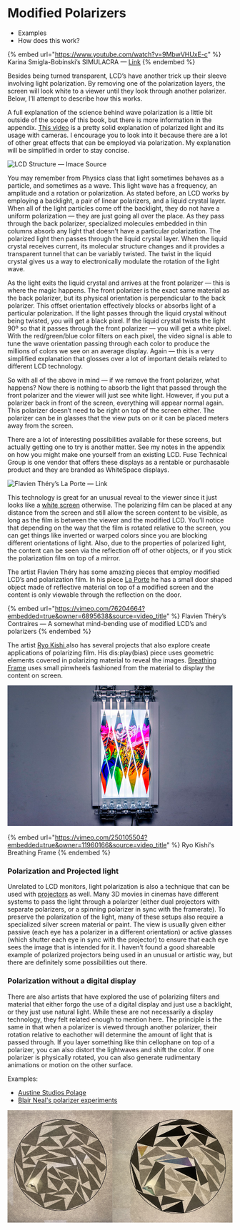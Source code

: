 # Modified Polarizers

* Examples
* How does this work?

{% embed url="https://www.youtube.com/watch?v=9MbwVHUxE-c" %}
Karina Smigla-Bobinski’s SIMULACRA — [Link](http://www.smigla-bobinski.com/english/works/SIMULACRA/index.html)
{% endembed %}

Besides being turned transparent, LCD’s have another trick up their sleeve involving light polarization. By removing one of the polarization layers, the screen will look white to a viewer until they look through another polarizer. Below, I’ll attempt to describe how this works.

A full explanation of the science behind wave polarization is a little bit outside of the scope of this book, but there is more information in the appendix. [This video](https://www.youtube.com/watch?v=PJHCADY-Bio) is a pretty solid explanation of polarized light and its usage with cameras. I encourage you to look into it because there are a lot of other great effects that can be employed via polarization. My explanation will be simplified in order to stay concise.

![LCD Structure — Imace Source](https://miro.medium.com/max/860/1\*lbhElnNSLam-cQyeirY4KA.jpeg)

You may remember from Physics class that light sometimes behaves as a particle, and sometimes as a wave. This light wave has a frequency, an amplitude and a rotation or polarization. As stated before, an LCD works by employing a backlight, a pair of linear polarizers, and a liquid crystal layer. When all of the light particles come off the backlight, they do not have a uniform polarization — they are just going all over the place. As they pass through the back polarizer, specialized molecules embedded in thin columns absorb any light that doesn’t have a particular polarization. The polarized light then passes through the liquid crystal layer. When the liquid crystal receives current, its molecular structure changes and it provides a transparent tunnel that can be variably twisted. The twist in the liquid crystal gives us a way to electronically modulate the rotation of the light wave.

As the light exits the liquid crystal and arrives at the front polarizer — this is where the magic happens. The front polarizer is the exact same material as the back polarizer, but its physical orientation is perpendicular to the back polarizer. This offset orientation effectively blocks or absorbs light of a particular polarization. If the light passes through the liquid crystal without being twisted, you will get a black pixel. If the liquid crystal twists the light 90º so that it passes through the front polarizer — you will get a white pixel. With the red/green/blue color filters on each pixel, the video signal is able to tune the wave orientation passing through each color to produce the millions of colors we see on an average display. Again — this is a very simplified explanation that glosses over a lot of important details related to different LCD technology.

So with all of the above in mind — if we remove the front polarizer, what happens? Now there is nothing to absorb the light that passed through the front polarizer and the viewer will just see white light. However, if you put a polarizer back in front of the screen, everything will appear normal again. This polarizer doesn’t need to be right on top of the screen either. The polarizer can be in glasses that the view puts on or it can be placed meters away from the screen.

There are a lot of interesting possibilities available for these screens, but actually getting one to try is another matter. See my notes in the appendix on how you might make one yourself from an existing LCD. Fuse Technical Group is one vendor that offers these displays as a rentable or purchasable product and they are branded as WhiteSpace displays.



![Flavien Théry’s La Porte — Link](https://miro.medium.com/max/1400/1\*6IT25jlD12mJJrnBFwj6IA.jpeg)

This technology is great for an unusual reveal to the viewer since it just looks like a [white screen](https://vimeo.com/139917733) otherwise. The polarizing film can be placed at any distance from the screen and still allow the screen content to be visible, as long as the film is between the viewer and the modified LCD. You’ll notice that depending on the way that the film is rotated relative to the screen, you can get things like inverted or warped colors since you are blocking different orientations of light. Also, due to the properties of polarized light, the content can be seen via the reflection off of other objects, or if you stick the polarization film on top of a mirror.&#x20;

The artist Flavien Théry has some amazing pieces that employ modified LCD’s and polarization film. In his piece [La Porte](http://flavienthery.free.fr/indexhibit/index.php?/projects/-emla-porteem/) he has a small door shaped object made of reflective material on top of a modified screen and the content is only viewable through the reflection on the door.

{% embed url="https://vimeo.com/76204664?embedded=true&owner=6895638&source=video_title" %}
Flavien Théry’s Contraires — A somewhat mind-bending use of modified LCD’s and polarizers
{% endembed %}

The artist [Ryo Kishi ](http://www.ryokishi.org/works/display\_2018/display\_2018.html)also has several projects that also explore create applications of polarizing film. His dis:play(bias) piece uses geometric elements covered in polarizing material to reveal the images. [Breathing Frame](http://www.ryokishi.org/works/breathingframe/breathingframe.html) uses small pinwheels fashioned from the material to display the content on screen.

![Ryo Kishi's dis:play(bias) 2018](../.gitbook/assets/img011.jpg)

{% embed url="https://vimeo.com/250105504?embedded=true&owner=11960166&source=video_title" %}
Ryo Kishi's Breathing Frame
{% endembed %}

### Polarization and Projected light

Unrelated to LCD monitors, light polarization is also a technique that can be used with [projectors](http://www.projectorcentral.com/3d\_projectors\_technology.htm?page=Polarizers) as well. Many 3D movies in cinemas have different systems to pass the light through a polarizer (either dual projectors with separate polarizers, or a spinning polarizer in sync with the framerate). To preserve the polarization of the light, many of these setups also require a specialized silver screen material or paint. The view is usually given either passive (each eye has a polarizer in a different orientation) or active glasses (which shutter each eye in sync with the projector) to ensure that each eye sees the image that is intended for it. I haven’t found a good shareable example of polarized projectors being used in an unusual or artistic way, but there are definitely some possibilities out there.

### Polarization without a digital display

There are also artists that have explored the use of polarizing filters and material that either forgo the use of a digital display and just use a backlight, or they just use natural light. While these are not necessarily a display technology, they felt related enough to mention here. The principle is the same in that when a polarizer is viewed through another polarizer, their rotation relative to eachother will determine the amount of light that is passed through. If you layer something like thin cellophane on top of a polarizer, you can also distort the lightwaves and shift the color. If one polarizer is physically rotated, you can also generate rudimentary animations or motion on the other surface.

Examples:

* [Austine Studios Polage](https://www.austine.com/medium)
* [Blair Neal's polarizer experiments](https://ablairneal.com/project/polarizer-artwork)

![Blair Neal's static polarizer experiments (Left: no polarizer, Right: viewed through a polarizer)](../.gitbook/assets/Untitled-1.png)
